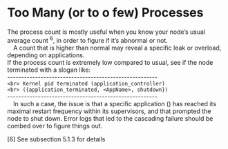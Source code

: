 # Too Many (or to o few) Processes
The process count is mostly useful when you know your node’s usual average count <sup>6</sup>, in
order to figure if it’s abnormal or not.<br>
&emsp;A count that is higher than normal may reveal a specific leak or overload, depending
on applications.<br>
If the process count is extremely low compared to usual, see if the node terminated with
a slogan like:<br>
------------------------------------------------------<br>
`<br> Kernel pid terminated (application_controller)`<br>
`<br> ({application_terminated, <AppName>, shutdown})`<br>
------------------------------------------------------<br>
&emsp;In such a case, the issue is that a specific application (<AppName>) has reached its
maximal restart frequency within its supervisors, and that prompted the node to shut down. Error logs that led to the cascading failure should be combed over to figure things
out.
<p></p>
[6] See subsection 5.1.3 for details<br>
